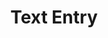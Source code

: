 ---
title: Text Entry
layout: DemoLayout
pageClass: customDemoPage
pie: "@pie-element/extended-text-entry@3.3.2"
model:
    id: '1'
    element: 'extended-text-entry'
    feedback:
      type: default
      default: this is default feedback
    width: 500px
    height: 100px
    prompt: This is the question prompt
    showMathInput: false
---